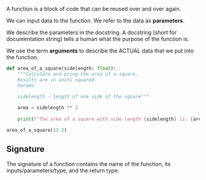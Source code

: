 A function is a block of code that can be reused over and over again.

We can input data to the function. We refer to the data as **parameters**.

We describe the parameters in the docstring. A docstring (short for documentation string) tells a human what the purpose of the function is.

We use the term **arguments** to describe the ACTUAL data that we put into the function.

```python
def area_of_a_square(sidelength: float):
	"""Calculate and pring the area of a square.
	Results are in units squared.
	Params:
	
	sidelength - length of one side of the square"""

	area = sidelength ** 2
	
	print(f"The area of a square with side length {sidelength} is: {area} square units.")

area_of_a_square(12.2)
```

## Signature

The signature of a function contains the name of the function, its inputs/parameters/type, and the return type.